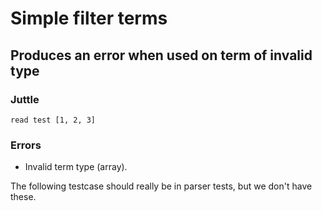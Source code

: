 Simple filter terms
===================

Produces an error when used on term of invalid type
---------------------------------------------------

### Juttle

    read test [1, 2, 3]

### Errors

  * Invalid term type (array).

The following testcase should really be in parser tests, but we don't have
these.
